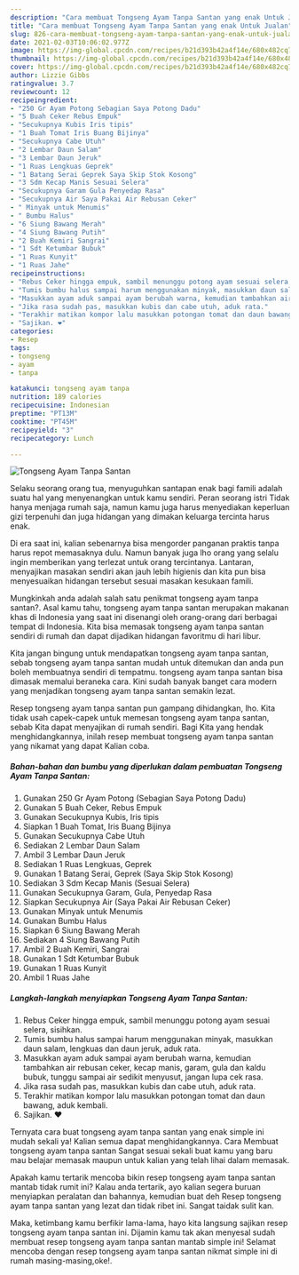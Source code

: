 ```yaml
---
description: "Cara membuat Tongseng Ayam Tanpa Santan yang enak Untuk Jualan"
title: "Cara membuat Tongseng Ayam Tanpa Santan yang enak Untuk Jualan"
slug: 826-cara-membuat-tongseng-ayam-tanpa-santan-yang-enak-untuk-jualan
date: 2021-02-03T10:06:02.977Z
image: https://img-global.cpcdn.com/recipes/b21d393b42a4f14e/680x482cq70/tongseng-ayam-tanpa-santan-foto-resep-utama.jpg
thumbnail: https://img-global.cpcdn.com/recipes/b21d393b42a4f14e/680x482cq70/tongseng-ayam-tanpa-santan-foto-resep-utama.jpg
cover: https://img-global.cpcdn.com/recipes/b21d393b42a4f14e/680x482cq70/tongseng-ayam-tanpa-santan-foto-resep-utama.jpg
author: Lizzie Gibbs
ratingvalue: 3.7
reviewcount: 12
recipeingredient:
- "250 Gr Ayam Potong Sebagian Saya Potong Dadu"
- "5 Buah Ceker Rebus Empuk"
- "Secukupnya Kubis Iris tipis"
- "1 Buah Tomat Iris Buang Bijinya"
- "Secukupnya Cabe Utuh"
- "2 Lembar Daun Salam"
- "3 Lembar Daun Jeruk"
- "1 Ruas Lengkuas Geprek"
- "1 Batang Serai Geprek Saya Skip Stok Kosong"
- "3 Sdm Kecap Manis Sesuai Selera"
- "Secukupnya Garam Gula Penyedap Rasa"
- "Secukupnya Air Saya Pakai Air Rebusan Ceker"
- " Minyak untuk Menumis"
- " Bumbu Halus"
- "6 Siung Bawang Merah"
- "4 Siung Bawang Putih"
- "2 Buah Kemiri Sangrai"
- "1 Sdt Ketumbar Bubuk"
- "1 Ruas Kunyit"
- "1 Ruas Jahe"
recipeinstructions:
- "Rebus Ceker hingga empuk, sambil menunggu potong ayam sesuai selera, sisihkan."
- "Tumis bumbu halus sampai harum menggunakan minyak, masukkan daun salam, lengkuas dan daun jeruk, aduk rata."
- "Masukkan ayam aduk sampai ayam berubah warna, kemudian tambahkan air rebusan ceker, kecap manis, garam, gula dan kaldu bubuk, tunggu sampai air sedikit menyusut, jangan lupa cek rasa."
- "Jika rasa sudah pas, masukkan kubis dan cabe utuh, aduk rata."
- "Terakhir matikan kompor lalu masukkan potongan tomat dan daun bawang, aduk kembali."
- "Sajikan. ❤️"
categories:
- Resep
tags:
- tongseng
- ayam
- tanpa

katakunci: tongseng ayam tanpa 
nutrition: 189 calories
recipecuisine: Indonesian
preptime: "PT13M"
cooktime: "PT45M"
recipeyield: "3"
recipecategory: Lunch

---
```



![Tongseng Ayam Tanpa Santan](https://img-global.cpcdn.com/recipes/b21d393b42a4f14e/680x482cq70/tongseng-ayam-tanpa-santan-foto-resep-utama.jpg)

Selaku seorang orang tua, menyuguhkan santapan enak bagi famili adalah suatu hal yang menyenangkan untuk kamu sendiri. Peran seorang istri Tidak hanya menjaga rumah saja, namun kamu juga harus menyediakan keperluan gizi terpenuhi dan juga hidangan yang dimakan keluarga tercinta harus enak.

Di era  saat ini, kalian sebenarnya bisa mengorder panganan praktis tanpa harus repot memasaknya dulu. Namun banyak juga lho orang yang selalu ingin memberikan yang terlezat untuk orang tercintanya. Lantaran, menyajikan masakan sendiri akan jauh lebih higienis dan kita pun bisa menyesuaikan hidangan tersebut sesuai masakan kesukaan famili. 



Mungkinkah anda adalah salah satu penikmat tongseng ayam tanpa santan?. Asal kamu tahu, tongseng ayam tanpa santan merupakan makanan khas di Indonesia yang saat ini disenangi oleh orang-orang dari berbagai tempat di Indonesia. Kita bisa memasak tongseng ayam tanpa santan sendiri di rumah dan dapat dijadikan hidangan favoritmu di hari libur.

Kita jangan bingung untuk mendapatkan tongseng ayam tanpa santan, sebab tongseng ayam tanpa santan mudah untuk ditemukan dan anda pun boleh membuatnya sendiri di tempatmu. tongseng ayam tanpa santan bisa dimasak memalui beraneka cara. Kini sudah banyak banget cara modern yang menjadikan tongseng ayam tanpa santan semakin lezat.

Resep tongseng ayam tanpa santan pun gampang dihidangkan, lho. Kita tidak usah capek-capek untuk memesan tongseng ayam tanpa santan, sebab Kita dapat menyajikan di rumah sendiri. Bagi Kita yang hendak menghidangkannya, inilah resep membuat tongseng ayam tanpa santan yang nikamat yang dapat Kalian coba.

<!--inarticleads1-->

##### Bahan-bahan dan bumbu yang diperlukan dalam pembuatan Tongseng Ayam Tanpa Santan:

1. Gunakan 250 Gr Ayam Potong (Sebagian Saya Potong Dadu)
1. Gunakan 5 Buah Ceker, Rebus Empuk
1. Gunakan Secukupnya Kubis, Iris tipis
1. Siapkan 1 Buah Tomat, Iris Buang Bijinya
1. Gunakan Secukupnya Cabe Utuh
1. Sediakan 2 Lembar Daun Salam
1. Ambil 3 Lembar Daun Jeruk
1. Sediakan 1 Ruas Lengkuas, Geprek
1. Gunakan 1 Batang Serai, Geprek (Saya Skip Stok Kosong)
1. Sediakan 3 Sdm Kecap Manis (Sesuai Selera)
1. Gunakan Secukupnya Garam, Gula, Penyedap Rasa
1. Siapkan Secukupnya Air (Saya Pakai Air Rebusan Ceker)
1. Gunakan  Minyak untuk Menumis
1. Gunakan  Bumbu Halus
1. Siapkan 6 Siung Bawang Merah
1. Sediakan 4 Siung Bawang Putih
1. Ambil 2 Buah Kemiri, Sangrai
1. Gunakan 1 Sdt Ketumbar Bubuk
1. Gunakan 1 Ruas Kunyit
1. Ambil 1 Ruas Jahe




<!--inarticleads2-->

##### Langkah-langkah menyiapkan Tongseng Ayam Tanpa Santan:

1. Rebus Ceker hingga empuk, sambil menunggu potong ayam sesuai selera, sisihkan.
1. Tumis bumbu halus sampai harum menggunakan minyak, masukkan daun salam, lengkuas dan daun jeruk, aduk rata.
1. Masukkan ayam aduk sampai ayam berubah warna, kemudian tambahkan air rebusan ceker, kecap manis, garam, gula dan kaldu bubuk, tunggu sampai air sedikit menyusut, jangan lupa cek rasa.
1. Jika rasa sudah pas, masukkan kubis dan cabe utuh, aduk rata.
1. Terakhir matikan kompor lalu masukkan potongan tomat dan daun bawang, aduk kembali.
1. Sajikan. ❤️




Ternyata cara buat tongseng ayam tanpa santan yang enak simple ini mudah sekali ya! Kalian semua dapat menghidangkannya. Cara Membuat tongseng ayam tanpa santan Sangat sesuai sekali buat kamu yang baru mau belajar memasak maupun untuk kalian yang telah lihai dalam memasak.

Apakah kamu tertarik mencoba bikin resep tongseng ayam tanpa santan mantab tidak rumit ini? Kalau anda tertarik, ayo kalian segera buruan menyiapkan peralatan dan bahannya, kemudian buat deh Resep tongseng ayam tanpa santan yang lezat dan tidak ribet ini. Sangat taidak sulit kan. 

Maka, ketimbang kamu berfikir lama-lama, hayo kita langsung sajikan resep tongseng ayam tanpa santan ini. Dijamin kamu tak akan menyesal sudah membuat resep tongseng ayam tanpa santan mantab simple ini! Selamat mencoba dengan resep tongseng ayam tanpa santan nikmat simple ini di rumah masing-masing,oke!.


